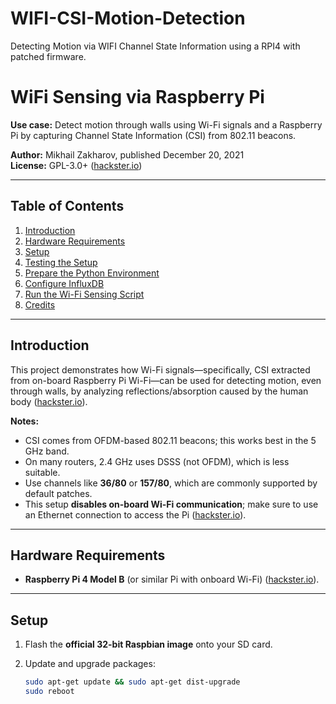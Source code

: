# WIFI-CSI-Motion-Detection
Detecting Motion via WIFI Channel State Information using a RPI4 with patched firmware.


# WiFi Sensing via Raspberry Pi

**Use case:** Detect motion through walls using Wi-Fi signals and a Raspberry Pi by capturing Channel State Information (CSI) from 802.11 beacons.

**Author:** Mikhail Zakharov, published December 20, 2021  
**License:** GPL-3.0+ ([hackster.io](https://www.hackster.io/mzakharo/wifi-sensing-via-raspberry-pi-ff1087))

---

## Table of Contents

1. [Introduction](#introduction)  
2. [Hardware Requirements](#hardware-requirements)  
3. [Setup](#setup)  
4. [Testing the Setup](#testing-the-setup)  
5. [Prepare the Python Environment](#prepare-the-python-environment)  
6. [Configure InfluxDB](#configure-influxdb)  
7. [Run the Wi-Fi Sensing Script](#run-the-wi-fi-sensing-script)  
8. [Credits](#credits)

---

## Introduction

This project demonstrates how Wi-Fi signals—specifically, CSI extracted from on-board Raspberry Pi Wi-Fi—can be used for detecting motion, even through walls, by analyzing reflections/absorption caused by the human body ([hackster.io](https://www.hackster.io/mzakharo/wifi-sensing-via-raspberry-pi-ff1087)).

**Notes:**
- CSI comes from OFDM-based 802.11 beacons; this works best in the 5 GHz band.
- On many routers, 2.4 GHz uses DSSS (not OFDM), which is less suitable.
- Use channels like **36/80** or **157/80**, which are commonly supported by default patches.
- This setup **disables on-board Wi-Fi communication**; make sure to use an Ethernet connection to access the Pi ([hackster.io](https://www.hackster.io/mzakharo/wifi-sensing-via-raspberry-pi-ff1087)).

---

## Hardware Requirements

- **Raspberry Pi 4 Model B** (or similar Pi with onboard Wi-Fi) ([hackster.io](https://www.hackster.io/mzakharo/wifi-sensing-via-raspberry-pi-ff1087)).

---

## Setup

1. Flash the **official 32-bit Raspbian image** onto your SD card.  
2. Update and upgrade packages:

   ```bash
   sudo apt-get update && sudo apt-get dist-upgrade
   sudo reboot

